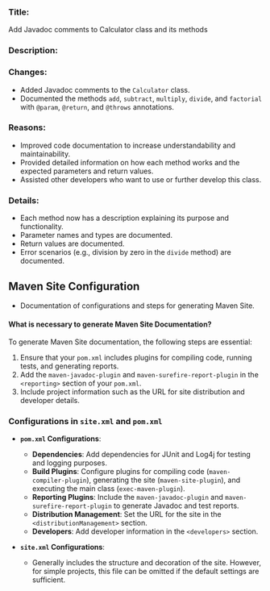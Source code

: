 ### Title:
Add Javadoc comments to Calculator class and its methods

### Description:
### Changes:
- Added Javadoc comments to the `Calculator` class.
- Documented the methods `add`, `subtract`, `multiply`, `divide`, and `factorial` with `@param`, `@return`, and `@throws` annotations.

### Reasons:
- Improved code documentation to increase understandability and maintainability.
- Provided detailed information on how each method works and the expected parameters and return values.
- Assisted other developers who want to use or further develop this class.

### Details:
- Each method now has a description explaining its purpose and functionality.
- Parameter names and types are documented.
- Return values are documented.
- Error scenarios (e.g., division by zero in the `divide` method) are documented.
## Maven Site Configuration

-  Documentation of configurations and steps for generating Maven Site.

#### What is necessary to generate Maven Site Documentation?

To generate Maven Site documentation, the following steps are essential:
1. Ensure that your `pom.xml` includes plugins for compiling code, running tests, and generating reports.
2. Add the `maven-javadoc-plugin` and `maven-surefire-report-plugin` in the `<reporting>` section of your `pom.xml`.
3. Include project information such as the URL for site distribution and developer details.

### Configurations in `site.xml` and `pom.xml`

- **`pom.xml` Configurations**:
    - **Dependencies**: Add dependencies for JUnit and Log4j for testing and logging purposes.
    - **Build Plugins**: Configure plugins for compiling code (`maven-compiler-plugin`), generating the site (`maven-site-plugin`), and executing the main class (`exec-maven-plugin`).
    - **Reporting Plugins**: Include the `maven-javadoc-plugin` and `maven-surefire-report-plugin` to generate Javadoc and test reports.
    - **Distribution Management**: Set the URL for the site in the `<distributionManagement>` section.
    - **Developers**: Add developer information in the `<developers>` section.

- **`site.xml` Configurations**:
    - Generally includes the structure and decoration of the site. However, for simple projects, this file can be omitted if the default settings are sufficient.

